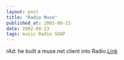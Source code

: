 ```yaml
---
layout: post
title: "Radio Muse"
published_at: 2002-08-23
date: 2002-08-23
tags: music Radio SOAP
---
```


rAd: he built a muse.net client into Radio.[Link](http://techno-weenie.com/projects/muse/)  